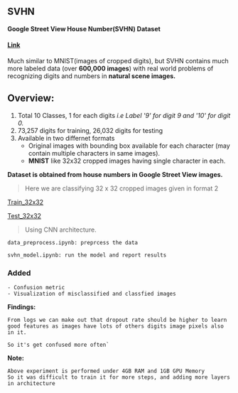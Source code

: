 ## SVHN
**Google Street View House Number(SVHN) Dataset**              
#### [Link](http://ufldl.stanford.edu/housenumbers/)

Much similar to MNIST(images of cropped digits), but SVHN contains much more labeled data (over **600,000 images**) with real world problems of recognizing digits and numbers in **natural scene images.**


## Overview:

1. Total 10 Classes, 1 for each digits  *i.e Label '9' for digit 9 and '10' for digit 0.*
2. 73,257 digits for training, 26,032 digits for testing
3. Available in two differnet formats
   - Original images with bounding box available for each character (may contain multiple characters in same images).
   - **MNIST** like 32x32 cropped images having single character in each.
 

**Dataset is obtained from house numbers in Google Street View images.** 

>Here we are classifying 32 x 32 cropped images given in format 2 

[Train_32x32](http://ufldl.stanford.edu/housenumbers/train_32x32.mat)

[Test_32x32](http://ufldl.stanford.edu/housenumbers/test_32x32.mat)
>Using CNN architecture.

   `data_preprocess.ipynb: preprcess the data`
   
   `svhn_model.ipynb: run the model and report results`
    
### Added 
 ```
- Confusion metric 
- Visualization of misclassified and classfied images
```
    
**Findings:**
```
From logs we can make out that dropout rate should be higher to learn
good features as images have lots of others digits image pixels also in it.

So it's get confused more often`
```

**Note:** 
```
Above experiment is performed under 4GB RAM and 1GB GPU Memory
So it was difficult to train it for more steps, and adding more layers in architecture
```
